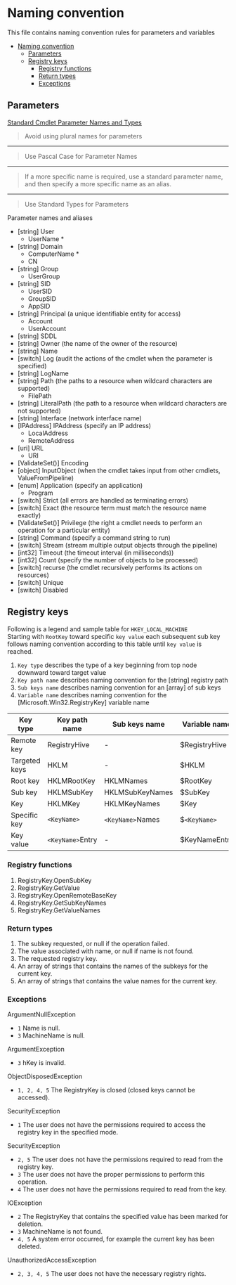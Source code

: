 
# Naming convention

This file contains naming convention rules for parameters and variables

- [Naming convention](#naming-convention)
  - [Parameters](#parameters)
  - [Registry keys](#registry-keys)
    - [Registry functions](#registry-functions)
    - [Return types](#return-types)
    - [Exceptions](#exceptions)

## Parameters

[Standard Cmdlet Parameter Names and Types][parameters]

> Avoid using plural names for parameters
***
> Use Pascal Case for Parameter Names
***
> If a more specific name is required, use a standard parameter name,
> and then specify a more specific name as an alias.
***
> Use Standard Types for Parameters

Parameter names and aliases

- [string] User
  - UserName *
- [string] Domain
  - ComputerName *
  - CN
- [string] Group
  - UserGroup
- [string] SID
  - UserSID
  - GroupSID
  - AppSID
- [string] Principal (a unique identifiable entity for access)
  - Account
  - UserAccount
- [string] SDDL
- [string] Owner (the name of the owner of the resource)
- [string] Name
- [switch] Log (audit the actions of the cmdlet when the parameter is specified)
- [string] LogName
- [string] Path (the paths to a resource when wildcard characters are supported)
  - FilePath
- [string] LiteralPath (the path to a resource when wildcard characters are not supported)
- [string] Interface (network interface name)
- [IPAddress] IPAddress (specify an IP address)
  - LocalAddress
  - RemoteAddress
- [uri] URL
  - URI
- [ValidateSet()] Encoding
- [object] InputObject (when the cmdlet takes input from other cmdlets, ValueFromPipeline)
- [enum] Application (specify an application)
  - Program
- [switch] Strict (all errors are handled as terminating errors)
- [switch] Exact (the resource term must match the resource name exactly)
- [ValidateSet()] Privilege (the right a cmdlet needs to perform an operation for a particular entity)
- [string] Command (specify a command string to run)
- [switch] Stream (stream multiple output objects through the pipeline)
- [int32] Timeout (the timeout interval (in milliseconds))
- [int32] Count (specify the number of objects to be processed)
- [switch] recurse (the cmdlet recursively performs its actions on resources)
- [switch] Unique
- [switch] Disabled

## Registry keys

Following is a legend and sample table for `HKEY_LOCAL_MACHINE`\
Starting with `RootKey` toward specific `key value` each subsequent sub key follows naming convention
according to this table until `key value` is reached.

1. `Key type` describes the type of a key beginning from top node downward toward target value
2. `Key path name` describes naming convention for the [string] registry path
3. `Sub keys name` describes naming convention for an [array] of sub keys
4. `Variable name` describes naming convention for the [Microsoft.Win32.RegistryKey] variable name

| Key type            | Key path name    | Sub keys name    | Variable name |
|---------------------|------------------|------------------|---------------|
| Remote key          | RegistryHive     |       -          | $RegistryHive |
| Targeted keys       | HKLM             |       -          | $HKLM         |
| Root key            | HKLMRootKey      | HKLMNames        | $RootKey      |
| Sub key             | HKLMSubKey       | HKLMSubKeyNames  | $SubKey       |
| Key                 | HKLMKey          | HKLMKeyNames     | $Key          |
| Specific key        | `<KeyName>`      | `<KeyName>`Names | $`<KeyName>`  |
| Key value           | `<KeyName>`Entry |       -          | $KeyNameEntry |

### Registry functions

1. RegistryKey.OpenSubKey
2. RegistryKey.GetValue
3. RegistryKey.OpenRemoteBaseKey
4. RegistryKey.GetSubKeyNames
5. RegistryKey.GetValueNames

### Return types

1. The subkey requested, or null if the operation failed.
2. The value associated with name, or null if name is not found.
3. The requested registry key.
4. An array of strings that contains the names of the subkeys for the current key.
5. An array of strings that contains the value names for the current key.

### Exceptions

ArgumentNullException

- `1` Name is null.
- `3` MachineName is null.

ArgumentException

- `3` hKey is invalid.

ObjectDisposedException

- `1, 2, 4, 5` The RegistryKey is closed (closed keys cannot be accessed).

SecurityException

- `1` The user does not have the permissions required to access the registry key in the specified mode.

SecurityException

- `2, 5` The user does not have the permissions required to read from the registry key.
- `3` The user does not have the proper permissions to perform this operation.
- `4` The user does not have the permissions required to read from the key.

IOException

- `2` The RegistryKey that contains the specified value has been marked for deletion.
- `3` MachineName is not found.
- `4, 5` A system error occurred, for example the current key has been deleted.

UnauthorizedAccessException

- `2, 3, 4, 5` The user does not have the necessary registry rights.

[parameters]: https://docs.microsoft.com/en-us/powershell/scripting/developer/cmdlet/standard-cmdlet-parameter-names-and-types "Visit Microsoft docs"
